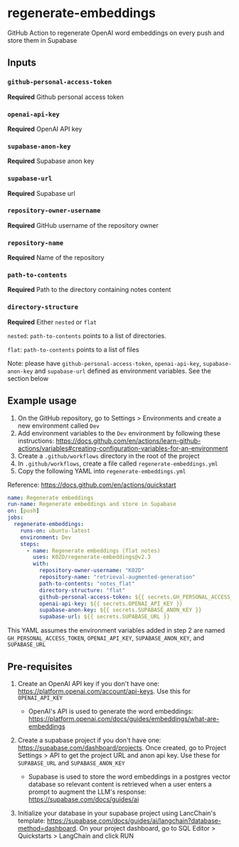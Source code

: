 # regenerate-embeddings

GitHub Action to regenerate OpenAI word embeddings on every push and store them in Supabase

## Inputs

### `github-personal-access-token`

**Required** Github personal access token

### `openai-api-key`

**Required** OpenAI API key

### `supabase-anon-key`

**Required** Supabase anon key

### `supabase-url`

**Required** Supabase url

### `repository-owner-username`

**Required** GitHub username of the repository owner

### `repository-name`

**Required** Name of the repository

### `path-to-contents`

**Required** Path to the directory containing notes content

### `directory-structure`

**Required** Either `nested` or `flat`

`nested`: `path-to-contents` points to a list of directories.

`flat`: `path-to-contents` points to a list of files

Note: please have `github-personal-access-token`, `openai-api-key`, `supabase-anon-key` and `supabase-url` defined as environment variables. See the section below

## Example usage

1. On the GitHub repository, go to Settings > Environments and create a new environment called `Dev`
2. Add environment variables to the `Dev` environment by following these instructions: https://docs.github.com/en/actions/learn-github-actions/variables#creating-configuration-variables-for-an-environment
3. Create a `.github/workflows` directory in the root of the project
4. In `.github/workflows`, create a file called `regenerate-embeddings.yml`
5. Copy the following YAML into `regenerate-embeddings.yml`

Reference: https://docs.github.com/en/actions/quickstart

```yaml
name: Regenerate embeddings
run-name: Regenerate embeddings and store in Supabase
on: [push]
jobs:
  regenerate-embeddings:
    runs-on: ubuntu-latest
    environment: Dev
    steps:
      - name: Regenerate embeddings (flat notes)
        uses: K02D/regenerate-embeddings@v2.3
        with:
          repository-owner-username: "K02D"
          repository-name: "retrieval-augmented-generation"
          path-to-contents: "notes_flat"
          directory-structure: "flat"
          github-personal-access-token: ${{ secrets.GH_PERSONAL_ACCESS_TOKEN }}
          openai-api-key: ${{ secrets.OPENAI_API_KEY }}
          supabase-anon-key: ${{ secrets.SUPABASE_ANON_KEY }}
          supabase-url: ${{ secrets.SUPABASE_URL }}
```

This YAML assumes the environment variables added in step 2 are named `GH_PERSONAL_ACCESS_TOKEN`, `OPENAI_API_KEY`, `SUPABASE_ANON_KEY`, and `SUPABASE_URL`

## Pre-requisites

1. Create an OpenAI API key if you don't have one: https://platform.openai.com/account/api-keys. Use this for `OPENAI_API_KEY`

   - OpenAI's API is used to generate the word embeddings: https://platform.openai.com/docs/guides/embeddings/what-are-embeddings

2. Create a supabase project if you don't have one: https://supabase.com/dashboard/projects. Once created, go to Project Settings > API to get the project URL and anon api key. Use these for `SUPABASE_URL` and `SUPABASE_ANON_KEY`

   - Supabase is used to store the word embeddings in a postgres vector database so relevant content is retrieved when a user enters a prompt to augment the LLM's response: https://supabase.com/docs/guides/ai

3. Initialize your database in your supabase project using LancChain's template: https://supabase.com/docs/guides/ai/langchain?database-method=dashboard. On your project dashboard, go to SQL Editor > Quickstarts > LangChain and click RUN
